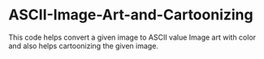 # ASCII-Image-Art-and-Cartoonizing
This code helps convert a given image to ASCII value Image art with color and also helps cartoonizing the given image.
